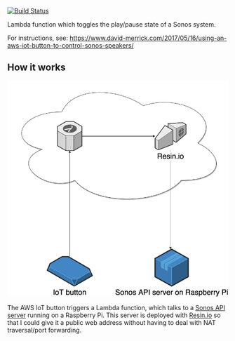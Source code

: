 [![Build Status](https://travis-ci.org/davidmerrick/lambda-sonos-toggle.svg?branch=master)](https://travis-ci.org/davidmerrick/lambda-sonos-toggle)

Lambda function which toggles the play/pause state of a Sonos system.

For instructions, see: https://www.david-merrick.com/2017/05/16/using-an-aws-iot-button-to-control-sonos-speakers/

## How it works 

![diagram.png](img/lambda_sonos_diagram.png)

The AWS IoT button triggers a Lambda function, which talks to a [Sonos API server](https://github.com/davidmerrick/rpi-node-sonos-http-api)
running on a Raspberry Pi. This server is deployed with [Resin.io](https://resin.io/) so that I could give it a public web address
without having to deal with NAT traversal/port forwarding.
